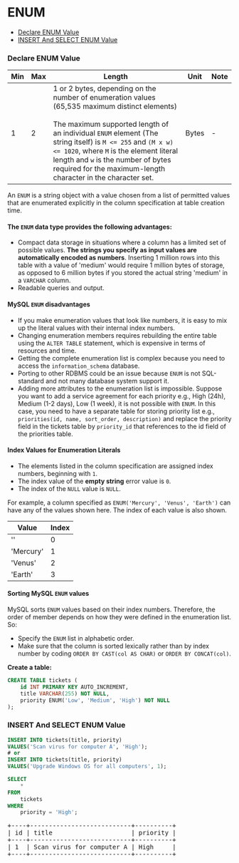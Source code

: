 # ENUM

* [Declare ENUM Value](#declare-enum-value)
* [INSERT And SELECT ENUM Value](#insert-and-select-enum-value)

### Declare ENUM Value
Min | Max | Length | Unit | Note
---|---|---|---|---|
1 | 2 | 1 or 2 bytes, depending on the number of enumeration values (65,535 maximum distinct elements) <br> <br> The maximum supported length of an individual `ENUM` element (The string itself) is `M <= 255` and `(M x w) <= 1020`, where `M` is the element literal length and `w` is the number of bytes required for the maximum-length character in the character set. | Bytes | -

An `ENUM` is a string object with a value chosen from a list of permitted values that are enumerated explicitly in the column specification at table creation time.

#### The `ENUM` data type provides the following advantages:

* Compact data storage in situations where a column has a limited set of possible values. **The strings you specify as input values are automatically encoded as numbers**. Inserting 1 million rows into this table with a value of 'medium' would require 1 million bytes of storage, as opposed to 6 million bytes if you stored the actual string 'medium' in a `VARCHAR` column.
* Readable queries and output.

#### MySQL `ENUM` disadvantages

* If you make enumeration values that look like numbers, it is easy to mix up the literal values with their internal index numbers.
* Changing enumeration members requires rebuilding the entire table using the `ALTER TABLE` statement, which is expensive in terms of resources and time.
* Getting the complete enumeration list is complex because you need to access the `information_schema` database.
* Porting to other RDBMS could be an issue because `ENUM` is not SQL-standard and not many database system support it.
* Adding more attributes to the enumeration list is impossible. Suppose you want to add a service agreement for each priority e.g., High (24h), Medium (1-2 days), Low (1 week), it is not possible with `ENUM`. In this case, you need to have a separate table for storing priority list e.g., `priorities(id, name, sort_order, description)` and replace the priority field in the tickets table by `priority_id` that references to the id field of the priorities table.

#### Index Values for Enumeration Literals
* The elements listed in the column specification are assigned index numbers, beginning with `1`.
* The index value of the **empty string** error value is `0`.
* The index of the `NULL` value is `NULL`.

For example, a column specified as `ENUM('Mercury', 'Venus', 'Earth')` can have any of the values shown here. The index of each value is also shown.

Value | Index
---|---|
'' | 0
'Mercury' | 1
'Venus' | 2
'Earth' | 3

#### Sorting MySQL `ENUM` values

MySQL sorts `ENUM` values based on their index numbers. Therefore, the order of member depends on how they were defined in the enumeration list. So:

* Specify the `ENUM` list in alphabetic order.
* Make sure that the column is sorted lexically rather than by index number by coding `ORDER BY CAST(col AS CHAR)` or `ORDER BY CONCAT(col)`.

**Create a table:**

```sql
CREATE TABLE tickets (
    id INT PRIMARY KEY AUTO_INCREMENT,
    title VARCHAR(255) NOT NULL,
    priority ENUM('Low', 'Medium', 'High') NOT NULL
);
```

### INSERT And SELECT ENUM Value

```sql
INSERT INTO tickets(title, priority)
VALUES('Scan virus for computer A', 'High');
# or
INSERT INTO tickets(title, priority)
VALUES('Upgrade Windows OS for all computers', 1);

SELECT
    *
FROM
    tickets
WHERE
    priority = 'High';
```

<pre>
+----+---------------------------+----------+
| id | title                     | priority |
+----+---------------------------+----------+
| 1  | Scan virus for computer A | High     |
+----+---------------------------+----------+
</pre>
